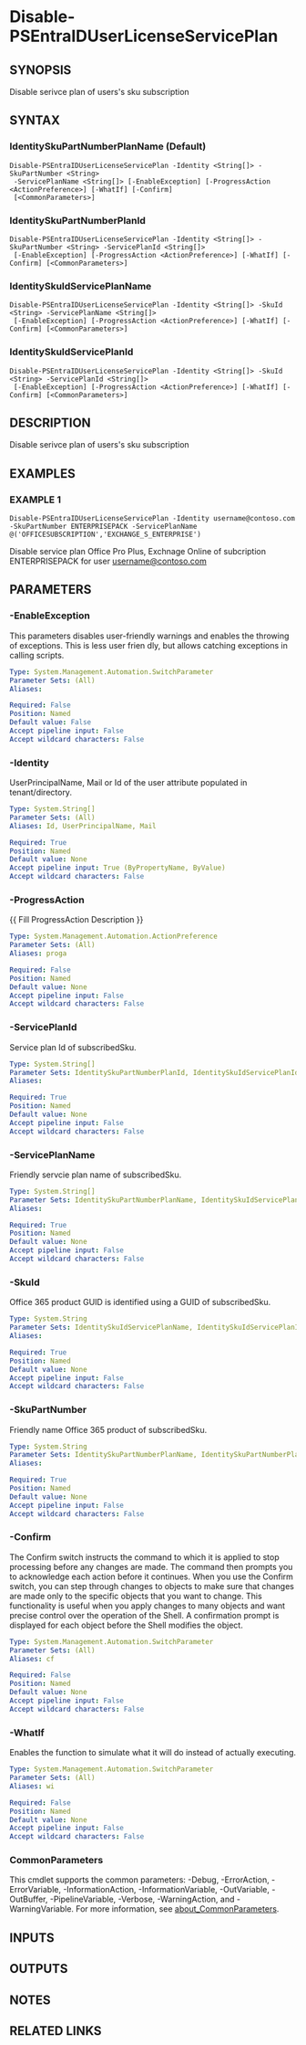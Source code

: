 ﻿---
external help file: PSMicrosoftEntraID-help.xml
Module Name: PSMicrosoftEntraID
online version:
schema: 2.0.0
---

# Disable-PSEntraIDUserLicenseServicePlan

## SYNOPSIS
Disable serivce plan of users's sku subscription

## SYNTAX

### IdentitySkuPartNumberPlanName (Default)
```
Disable-PSEntraIDUserLicenseServicePlan -Identity <String[]> -SkuPartNumber <String>
 -ServicePlanName <String[]> [-EnableException] [-ProgressAction <ActionPreference>] [-WhatIf] [-Confirm]
 [<CommonParameters>]
```

### IdentitySkuPartNumberPlanId
```
Disable-PSEntraIDUserLicenseServicePlan -Identity <String[]> -SkuPartNumber <String> -ServicePlanId <String[]>
 [-EnableException] [-ProgressAction <ActionPreference>] [-WhatIf] [-Confirm] [<CommonParameters>]
```

### IdentitySkuIdServicePlanName
```
Disable-PSEntraIDUserLicenseServicePlan -Identity <String[]> -SkuId <String> -ServicePlanName <String[]>
 [-EnableException] [-ProgressAction <ActionPreference>] [-WhatIf] [-Confirm] [<CommonParameters>]
```

### IdentitySkuIdServicePlanId
```
Disable-PSEntraIDUserLicenseServicePlan -Identity <String[]> -SkuId <String> -ServicePlanId <String[]>
 [-EnableException] [-ProgressAction <ActionPreference>] [-WhatIf] [-Confirm] [<CommonParameters>]
```

## DESCRIPTION
Disable serivce plan of users's sku subscription

## EXAMPLES

### EXAMPLE 1
```
Disable-PSEntraIDUserLicenseServicePlan -Identity username@contoso.com -SkuPartNumber ENTERPRISEPACK -ServicePlanName @('OFFICESUBSCRIPTION','EXCHANGE_S_ENTERPRISE')
```

Disable service plan Office Pro Plus, Exchnage Online  of subcription ENTERPRISEPACK for user username@contoso.com

## PARAMETERS

### -EnableException
This parameters disables user-friendly warnings and enables the throwing of exceptions.
This is less user frien
dly, but allows catching exceptions in calling scripts.

```yaml
Type: System.Management.Automation.SwitchParameter
Parameter Sets: (All)
Aliases:

Required: False
Position: Named
Default value: False
Accept pipeline input: False
Accept wildcard characters: False
```

### -Identity
UserPrincipalName, Mail or Id of the user attribute populated in tenant/directory.

```yaml
Type: System.String[]
Parameter Sets: (All)
Aliases: Id, UserPrincipalName, Mail

Required: True
Position: Named
Default value: None
Accept pipeline input: True (ByPropertyName, ByValue)
Accept wildcard characters: False
```

### -ProgressAction
{{ Fill ProgressAction Description }}

```yaml
Type: System.Management.Automation.ActionPreference
Parameter Sets: (All)
Aliases: proga

Required: False
Position: Named
Default value: None
Accept pipeline input: False
Accept wildcard characters: False
```

### -ServicePlanId
Service plan Id of subscribedSku.

```yaml
Type: System.String[]
Parameter Sets: IdentitySkuPartNumberPlanId, IdentitySkuIdServicePlanId
Aliases:

Required: True
Position: Named
Default value: None
Accept pipeline input: False
Accept wildcard characters: False
```

### -ServicePlanName
Friendly servcie plan name of subscribedSku.

```yaml
Type: System.String[]
Parameter Sets: IdentitySkuPartNumberPlanName, IdentitySkuIdServicePlanName
Aliases:

Required: True
Position: Named
Default value: None
Accept pipeline input: False
Accept wildcard characters: False
```

### -SkuId
Office 365 product GUID is identified using a GUID of subscribedSku.

```yaml
Type: System.String
Parameter Sets: IdentitySkuIdServicePlanName, IdentitySkuIdServicePlanId
Aliases:

Required: True
Position: Named
Default value: None
Accept pipeline input: False
Accept wildcard characters: False
```

### -SkuPartNumber
Friendly name Office 365 product of subscribedSku.

```yaml
Type: System.String
Parameter Sets: IdentitySkuPartNumberPlanName, IdentitySkuPartNumberPlanId
Aliases:

Required: True
Position: Named
Default value: None
Accept pipeline input: False
Accept wildcard characters: False
```

### -Confirm
The Confirm switch instructs the command to which it is applied to stop processing before any changes are made.
The command then prompts you to acknowledge each action before it continues.
When you use the Confirm switch, you can step through changes to objects to make sure that changes are made only to the specific objects that you want to change.
This functionality is useful when you apply changes to many objects and want precise control over the operation of the Shell.
A confirmation prompt is displayed for each object before the Shell modifies the object.

```yaml
Type: System.Management.Automation.SwitchParameter
Parameter Sets: (All)
Aliases: cf

Required: False
Position: Named
Default value: None
Accept pipeline input: False
Accept wildcard characters: False
```

### -WhatIf
Enables the function to simulate what it will do instead of actually executing.

```yaml
Type: System.Management.Automation.SwitchParameter
Parameter Sets: (All)
Aliases: wi

Required: False
Position: Named
Default value: None
Accept pipeline input: False
Accept wildcard characters: False
```

### CommonParameters
This cmdlet supports the common parameters: -Debug, -ErrorAction, -ErrorVariable, -InformationAction, -InformationVariable, -OutVariable, -OutBuffer, -PipelineVariable, -Verbose, -WarningAction, and -WarningVariable. For more information, see [about_CommonParameters](http://go.microsoft.com/fwlink/?LinkID=113216).

## INPUTS

## OUTPUTS

## NOTES

## RELATED LINKS
